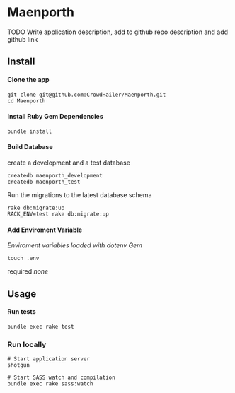 Maenporth
=========

TODO Write application description, add to github repo description and add github link

## Install

#### Clone the app

```
git clone git@github.com:CrowdHailer/Maenporth.git
cd Maenporth
```

#### Install Ruby Gem Dependencies

```
bundle install
```

#### Build Database

create a development and a test database

```
createdb maenporth_development
createdb maenporth_test
```

Run the migrations to the latest database schema

```
rake db:migrate:up
RACK_ENV=test rake db:migrate:up
```

#### Add Enviroment Variable

*Enviroment variables loaded with dotenv Gem*

```
touch .env
```

required *none*

## Usage

#### Run tests

```
bundle exec rake test
```

### Run locally

```
# Start application server
shotgun

# Start SASS watch and compilation
bundle exec rake sass:watch
```
